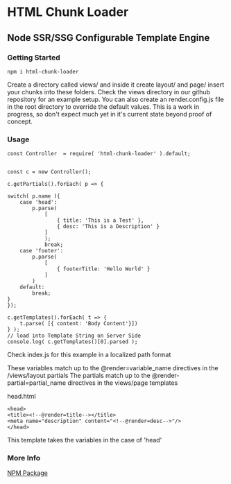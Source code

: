 # HTML Chunk Loader

## Node SSR/SSG Configurable Template Engine

### Getting Started

    npm i html-chunk-loader

Create a directory called views/ and inside it create layout/ and page/ insert your chunks into these folders. Check the views directory in our github repository for an example setup. You can also create an render.config.js file in the root directory to override the default values. This is a work in progress, so don't expect much yet in it's current state beyond proof of concept.  


### Usage

    const Controller  = require( 'html-chunk-loader' ).default;


    const c = new Controller();

    c.getPartials().forEach( p => {
   
    switch( p.name ){
        case 'head':
            p.parse(
                [ 
                    { title: 'This is a Test' }, 
                    { desc: 'This is a Description' }
                ] 
                );
                break;
        case 'footer':
            p.parse(
                [
                    { footerTitle: 'Hello World' }
                ]
            )
        default:
            break;
    }
    });

    c.getTemplates().forEach( t => {
        t.parse( [{ content: 'Body Content'}])
    } );
    // load into Template String on Server Side
    console.log( c.getTemplates()[0].parsed );
    
Check index.js for this example in a localized path format

These variables match up to the @render=variable_name directives in the /views/layout partials
The partials match up to the @render-partial=partial_name directives in the views/page templates

head.html

    <head>
    <title><!--@render=title--></title>
    <meta name="description" content="<!--@render=desc-->"/>
    </head>

This template takes the variables in the case of 'head'
### More Info
[NPM Package](https://www.npmjs.com/package/html-chunk-loader)